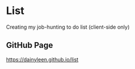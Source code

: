 # List
Creating my job-hunting to do list (client-side only)

## GitHub Page
https://dainyleen.github.io/list

